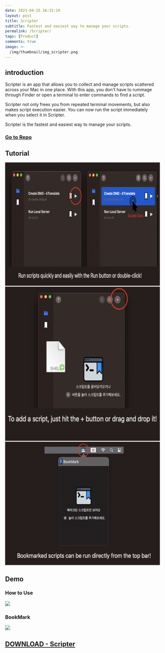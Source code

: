 ```yaml
---
date: 2023-04-25 16:31:19
layout: post
title: Scripter
subtitle: Fastest and easiest way to manage your scripts.
permalink: /Scripter/
tags: [Product]
comments: true
image: >-
  /img/thumbnail/img_scripter.png
---
```


## introduction

Scripter is an app that allows you to collect and manage scripts scattered across your Mac in one place.
With this app, you don't have to rummage through Finder or open a terminal to enter commands to find a script.

Scripter not only frees you from repeated terminal movements, but also makes script execution easier.
You can now run the script immediately when you select it in Scripter.

Scripter is the fastest and easiest way to manage your scripts.

### [Go to Repo](https://github.com/bugkingK/Scripter-public)

## Tutorial
<img src="/img/production/Scripter/tutorial-1.png" width="650" height="400">
<img src="/img/production/Scripter/tutorial-2.png" width="600" height="500">
<img src="/img/production/Scripter/tutorial-3.png" width="600" height="400">

## Demo
### How to Use
<img src="/img/production/Scripter/demo-1.gif">

### BookMark 
<img src="/img/production/Scripter/demo-2.gif">



## [DOWNLOAD - Scripter](https://github.com/bugkingK/Scripter-public/releases/download/v1.1.1-1/Scripter.dmg)


